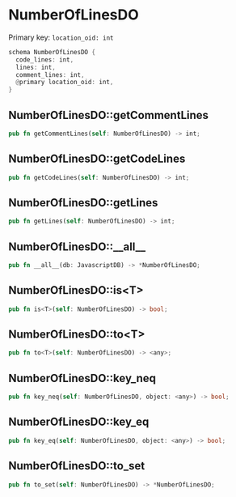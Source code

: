 # NumberOfLinesDO

Primary key: `location_oid: int`

```rust
schema NumberOfLinesDO {
  code_lines: int,
  lines: int,
  comment_lines: int,
  @primary location_oid: int,
}
```
## NumberOfLinesDO::getCommentLines

```rust
pub fn getCommentLines(self: NumberOfLinesDO) -> int;
```
## NumberOfLinesDO::getCodeLines

```rust
pub fn getCodeLines(self: NumberOfLinesDO) -> int;
```
## NumberOfLinesDO::getLines

```rust
pub fn getLines(self: NumberOfLinesDO) -> int;
```
## NumberOfLinesDO::\_\_all\_\_

```rust
pub fn __all__(db: JavascriptDB) -> *NumberOfLinesDO;
```
## NumberOfLinesDO::is\<T\>

```rust
pub fn is<T>(self: NumberOfLinesDO) -> bool;
```
## NumberOfLinesDO::to\<T\>

```rust
pub fn to<T>(self: NumberOfLinesDO) -> <any>;
```
## NumberOfLinesDO::key\_neq

```rust
pub fn key_neq(self: NumberOfLinesDO, object: <any>) -> bool;
```
## NumberOfLinesDO::key\_eq

```rust
pub fn key_eq(self: NumberOfLinesDO, object: <any>) -> bool;
```
## NumberOfLinesDO::to\_set

```rust
pub fn to_set(self: NumberOfLinesDO) -> *NumberOfLinesDO;
```
